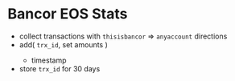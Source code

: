 # Bancor EOS Stats

- collect transactions with `thisisbancor` => `anyaccount` directions
- add( `trx_id`, set<asset> amounts )
  - timestamp
- store `trx_id` for 30 days
